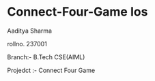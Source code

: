 # Connect-Four-Game Ios

Aaditya Sharma

rollno. 237001

Branch:- B.Tech CSE(AIML)

Projedct :- Connect Four Game
